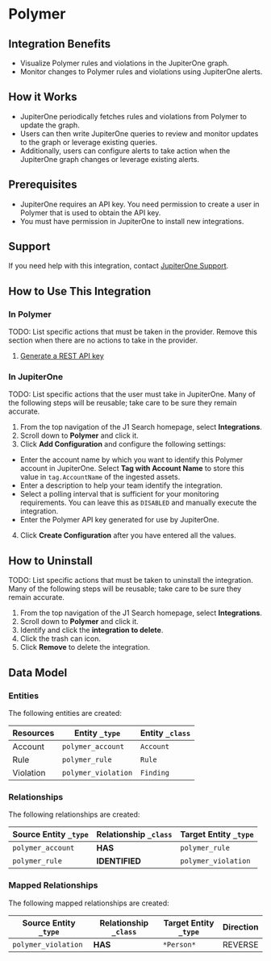 # Polymer

## Integration Benefits

- Visualize Polymer rules and violations in the JupiterOne graph.
- Monitor changes to Polymer rules and violations using JupiterOne alerts.

## How it Works

- JupiterOne periodically fetches rules and violations from Polymer to update
  the graph.
- Users can then write JupiterOne queries to review and monitor updates to the
  graph or leverage existing queries.
- Additionally, users can configure alerts to take action when the JupiterOne
  graph changes or leverage existing alerts.

## Prerequisites

- JupiterOne requires an API key. You need permission to create a user in
  Polymer that is used to obtain the API key.
- You must have permission in JupiterOne to install new integrations.

## Support

If you need help with this integration, contact
[JupiterOne Support](https://support.jupiterone.io).

## How to Use This Integration

### In Polymer

TODO: List specific actions that must be taken in the provider. Remove this
section when there are no actions to take in the provider.

1. [Generate a REST API key](https://example.com/docs/generating-api-keys)

### In JupiterOne

TODO: List specific actions that the user must take in JupiterOne. Many of the
following steps will be reusable; take care to be sure they remain accurate.

1. From the top navigation of the J1 Search homepage, select **Integrations**.
2. Scroll down to **Polymer** and click it.
3. Click **Add Configuration** and configure the following settings:

- Enter the account name by which you want to identify this Polymer account in
  JupiterOne. Select **Tag with Account Name** to store this value in
  `tag.AccountName` of the ingested assets.
- Enter a description to help your team identify the integration.
- Select a polling interval that is sufficient for your monitoring requirements.
  You can leave this as `DISABLED` and manually execute the integration.
- Enter the Polymer API key generated for use by JupiterOne.

4. Click **Create Configuration** after you have entered all the values.

## How to Uninstall

TODO: List specific actions that must be taken to uninstall the integration.
Many of the following steps will be reusable; take care to be sure they remain
accurate.

1. From the top navigation of the J1 Search homepage, select **Integrations**.
2. Scroll down to **Polymer** and click it.
3. Identify and click the **integration to delete**.
4. Click the trash can icon.
5. Click **Remove** to delete the integration.

<!-- {J1_DOCUMENTATION_MARKER_START} -->
<!--
********************************************************************************
NOTE: ALL OF THE FOLLOWING DOCUMENTATION IS GENERATED USING THE
"j1-integration document" COMMAND. DO NOT EDIT BY HAND! PLEASE SEE THE DEVELOPER
DOCUMENTATION FOR USAGE INFORMATION:

https://github.com/JupiterOne/sdk/blob/main/docs/integrations/development.md
********************************************************************************
-->

## Data Model

### Entities

The following entities are created:

| Resources | Entity `_type`      | Entity `_class` |
| --------- | ------------------- | --------------- |
| Account   | `polymer_account`   | `Account`       |
| Rule      | `polymer_rule`      | `Rule`          |
| Violation | `polymer_violation` | `Finding`       |

### Relationships

The following relationships are created:

| Source Entity `_type` | Relationship `_class` | Target Entity `_type` |
| --------------------- | --------------------- | --------------------- |
| `polymer_account`     | **HAS**               | `polymer_rule`        |
| `polymer_rule`        | **IDENTIFIED**        | `polymer_violation`   |

### Mapped Relationships

The following mapped relationships are created:

| Source Entity `_type` | Relationship `_class` | Target Entity `_type` | Direction |
| --------------------- | --------------------- | --------------------- | --------- |
| `polymer_violation`   | **HAS**               | `*Person*`            | REVERSE   |

<!--
********************************************************************************
END OF GENERATED DOCUMENTATION AFTER BELOW MARKER
********************************************************************************
-->
<!-- {J1_DOCUMENTATION_MARKER_END} -->
